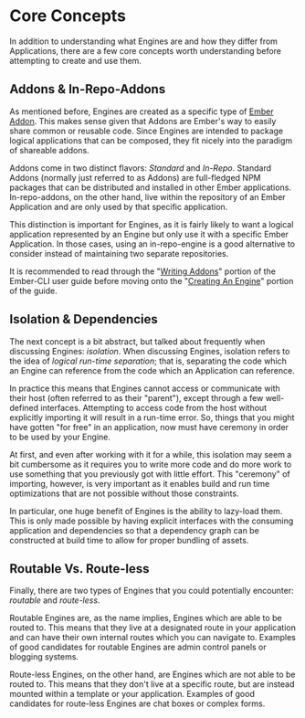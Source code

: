 # Core Concepts

In addition to understanding what Engines are and how they differ from Applications, there are a few core concepts worth understanding before attempting to create and use them.

## Addons & In-Repo-Addons

As mentioned before, Engines are created as a specific type of [Ember Addon](https://cli.emberjs.com/release/writing-addons/). This makes sense given that Addons are Ember's way to easily share common or reusable code. Since Engines are intended to package logical applications that can be composed, they fit nicely into the paradigm of shareable addons.

Addons come in two distinct flavors: _Standard_ and _In-Repo_. Standard Addons (normally just referred to as Addons) are full-fledged NPM packages that can be distributed and installed in other Ember applications. In-repo-addons, on the other hand, live within the repository of an Ember Application and are only used by that specific application.

This distinction is important for Engines, as it is fairly likely to want a logical application represented by an Engine but only use it with a specific Ember Application. In those cases, using an in-repo-engine is a good alternative to consider instead of maintaining two separate repositories.

It is recommended to read through the "[Writing Addons](https://cli.emberjs.com/release/writing-addons/)" portion of the Ember-CLI user guide before moving onto the "[Creating An Engine](./creating-an-engine)" portion of the guide.

## Isolation & Dependencies

The next concept is a bit abstract, but talked about frequently when discussing Engines: _isolation_. When discussing Engines, isolation refers to the idea of _logical run-time separation_; that is, separating the code which an Engine can reference from the code which an Application can reference.

In practice this means that Engines cannot access or communicate with their host (often referred to as their "parent"), except through a few well-defined interfaces. Attempting to access code from the host without explicitly importing it will result in a run-time error. So, things that you might have gotten "for free" in an application, now must have ceremony in order to be used by your Engine.

At first, and even after working with it for a while, this isolation may seem a bit cumbersome as it requires you to write more code and do more work to use something that you previously got with little effort. This "ceremony" of importing, however, is very important as it enables build and run time optimizations that are not possible without those constraints.

In particular, one huge benefit of Engines is the ability to lazy-load them. This is only made possible by having explicit interfaces with the consuming application and dependencies so that a dependency graph can be constructed at build time to allow for proper bundling of assets.

## Routable Vs. Route-less

Finally, there are two types of Engines that you could potentially encounter: _routable_ and _route-less_.

Routable Engines are, as the name implies, Engines which are able to be routed to. This means that they live at a designated route in your application and can have their own internal routes which you can navigate to. Examples of good candidates for routable Engines are admin control panels or blogging systems.

Route-less Engines, on the other hand, are Engines which are not able to be routed to. This means that they don't live at a specific route, but are instead mounted within a template or your application. Examples of good candidates for route-less Engines are chat boxes or complex forms.
